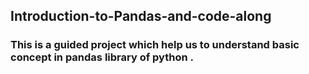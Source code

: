 ## Introduction-to-Pandas-and-code-along
### This is a guided project which help us to understand basic concept in pandas library of python . 

